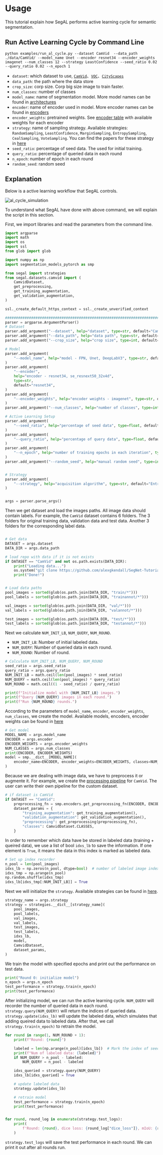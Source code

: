 # Usage

This tutorial explain how SegAL performs active learning cycle for semantic segmentation.


## Run Active Learning Cycle by Command Line

```
python examples/run_al_cycle.py --dataset CamVid  --data_path ./data/CamVid/ --model_name Unet --encoder resnet34 --encoder_weights imagenet --num_classes 12 --strategy LeastConfidence --seed_ratio 0.02 --query_ratio 0.02 --n_epoch 1
```

- `dataset`: which dataset to use, [`CamVid`](http://mi.eng.cam.ac.uk/research/projects/VideoRec/CamVid/)、[`VOC`](http://host.robots.ox.ac.uk/pascal/VOC/voc2012/)、[`CityScapes`](https://www.cityscapes-dataset.com/)
- `data_path`: the path where the data store
- `crop_size`: corp size. Corp big size image to train faster.
- `num_classes`: number of classes
- `model_name`: name of segmentation model. More model names can be found in [architectures](https://github.com/qubvel/segmentation_models.pytorch#architectures-)
- `encoder`: name of encoder used in model. More encoder names can be found in [encoders](https://github.com/qubvel/segmentation_models.pytorch#encoders-)
- `encoder_weights`: pretrained weights. See [encoder table](https://github.com/qubvel/segmentation_models.pytorch#encoders-) with available weights for each encoder
- `strategy`: name of sampling strategy. Available strategies: `RandomSampling`, `LeastConfidence`, `MarginSampling`, `EntropySampling`, `CealSampling`, `VoteSampling`. You can find the papers for these strategy in [here](https://github.com/cure-lab/deep-active-learning/tree/main#deep-active-learning-strategies)
- `seed_ratio`: percentage of seed data. The  used for initial training. 
- `query_ratio`: percentage of queried data in each round
- `n_epoch`: number of epoch in each round
- `random_seed`: random seed

## Explanation

Below is a active learning workflow that SegAL controls.

![al_cycle_simulation](./images/al_cycle_simulation.png)


To understand what SegAL have done with above command, we will explain the script in this section. 

First, we import libraries and read the parameters from the command line.

```python
import argparse
import math
import os
import ssl
from glob import glob

import numpy as np
import segmentation_models_pytorch as smp

from segal import strategies
from segal.datasets.camvid import (
    CamvidDataset,
    get_preprocessing,
    get_training_augmentation,
    get_validation_augmentation,
)

ssl._create_default_https_context = ssl._create_unverified_context

###############################################################################
parser = argparse.ArgumentParser()
# Dataset
parser.add_argument("--dataset", help="dataset", type=str, default="CamVid")
parser.add_argument("--data_path", help="data path", type=str, default="./data/CamVid/")
parser.add_argument("--crop_size", help="crop size", type=int, default=512)

# Model
parser.add_argument(
    "--model_name", help="model - FPN, Unet, DeepLabV3", type=str, default="Unet"
)
parser.add_argument(
    "--encoder",
    help="encoder - resnet34, se_resnext50_32x4d",
    type=str,
    default="resnet34",
)
parser.add_argument(
    "--encoder_weights", help="encoder weights - imagenet", type=str, default="imagenet"
)
parser.add_argument("--num_classes", help="number of classes", type=int, default=12)

# Active Learning Setup
parser.add_argument(
    "--seed_ratio", help="percentage of seed data", type=float, default=0.4
)
parser.add_argument(
    "--query_ratio", help="percentage of query data", type=float, default=0.4
)
parser.add_argument(
    "--n_epoch", help="number of training epochs in each iteration", type=int, default=2
)
parser.add_argument("--random_seed", help="manual random seed", type=int, default=0)


# Strategy
parser.add_argument(
    "--strategy", help="acquisition algorithm", type=str, default="EntropySampling"
)


args = parser.parse_args()
```

Then we get dataset and load the images paths. All image data should contain labels. For example, the `CamVid` dataset contains 6 folders. The 3 folders for original training data, validation data and test data. Another 3 folders for the corresponding label data. 


```python

# Get data
DATASET = args.dataset
DATA_DIR = args.data_path

# load repo with data if it is not exists
if DATASET == "CamVid" and not os.path.exists(DATA_DIR):
    print("Loading data...")
    os.system("git clone https://github.com/alexgkendall/SegNet-Tutorial ./data")
    print("Done!")


# Load data paths
pool_images = sorted(glob(os.path.join(DATA_DIR, "train/*")))
pool_labels = sorted(glob(os.path.join(DATA_DIR, "trainannot/*")))

val_images = sorted(glob(os.path.join(DATA_DIR, "val/*")))
val_labels = sorted(glob(os.path.join(DATA_DIR, "valannot/*")))

test_images = sorted(glob(os.path.join(DATA_DIR, "test/*")))
test_labels = sorted(glob(os.path.join(DATA_DIR, "testannot/*")))
```

Next we calculate `NUM_INIT_LB`, `NUM_QUERY`, `NUM_ROUND`.

- `NUM_INIT_LB`: Number of initial labeled data.
- `NUM_QUERY`: Number of queried data in each round.
- `NUM_ROUND`: Number of round.

```python
# Calculate NUM_INIT_LB, NUM_QUERY, NUM_ROUND
seed_ratio = args.seed_ratio
query_ratio = args.query_ratio
NUM_INIT_LB = math.ceil(len(pool_images) * seed_ratio)
NUM_QUERY = math.ceil(len(pool_images) * query_ratio)
NUM_ROUND = math.ceil((1 - seed_ratio) / query_ratio)

print(f"Initialize model with {NUM_INIT_LB} images.")
print(f"Query {NUM_QUERY} images in each round.")
print(f"Run {NUM_ROUND} rounds.")
```

According to the parameters of `model_name`, `encoder`, `encoder_weights`, `num_classes`, we create the model. Available models, encoders, encoder weights can be found in [here](https://github.com/qubvel/segmentation_models.pytorch#-models-)


```python
# Get model
MODEL_NAME = args.model_name
ENCODER = args.encoder
ENCODER_WEIGHTS = args.encoder_weights
NUM_CLASSES = args.num_classes
print(ENCODER, ENCODER_WEIGHTS)
model = smp.__dict__[MODEL_NAME](
    encoder_name=ENCODER, encoder_weights=ENCODER_WEIGHTS, classes=NUM_CLASSES
)
```

Because we are dealing with image data, we have to preprocess it or augmente it. For example, we create the [processing pipeline](../segal/datasets/camvid.py) for `CamVid`. The user can write their own pipeline for the custom dataset.


```python
# if dataset is CamVid
if DATASET == "CamVid":
    preprocessing_fn = smp.encoders.get_preprocessing_fn(ENCODER, ENCODER_WEIGHTS)
    dataset_params = {
        "training_augmentation": get_training_augmentation(),
        "validation_augmentation": get_validation_augmentation(),
        "preprocessing": get_preprocessing(preprocessing_fn),
        "classes": CamvidDataset.CLASSES,
    }
```


In order to remember which data have be stored in labeled data (training + queired data), we use a list of bool `idxs_lb` to save the information. If one element is `True`, it means the data in this index is marked as labeled data.


```python
# Set up index recorder
n_pool = len(pool_images)
idxs_lb = np.zeros(n_pool, dtype=bool)  # number of labeled image index
idxs_tmp = np.arange(n_pool)
np.random.shuffle(idxs_tmp)
idxs_lb[idxs_tmp[:NUM_INIT_LB]] = True
```

Next we will initialize the `strategy`. Available strategies can be found in [here](../segal/strategies/__init__.py). 


```python
strategy_name = args.strategy
strategy = strategies.__dict__[strategy_name](
    pool_images,
    pool_labels,
    val_images,
    val_labels,
    test_images,
    test_labels,
    idxs_lb,
    model,
    CamvidDataset,
    dataset_params,
)
```

We train the model with specified epochs and print out the performance on test data. 

```python
print("Round 0: initialize model")
n_epoch = args.n_epoch
test_performance = strategy.train(n_epoch)
print(test_performance)
```

After initializing model, we can run the active learning cycle. `NUM_QUERY` will recorder the number of queried data in each round. `strategy.query(NUM_QUERY)` will return the indices of queried data. `strategy.update(idxs_lb)` will update the labeled data, which simulates that adding queired data to labeled data. After that, we call `strategy.train(n_epoch)` to retrain the model.

```python
for round in range(1, NUM_ROUND + 1):
    print(f"Round: {round}")

    labeled = len(np.arange(n_pool)[idxs_lb])  # Mark the index of seed data as labeled
    print(f"Num of labeled data: {labeled}")
    if NUM_QUERY > n_pool - labeled:
        NUM_QUERY = n_pool - labeled

    idxs_queried = strategy.query(NUM_QUERY)
    idxs_lb[idxs_queried] = True

    # update labeled data
    strategy.update(idxs_lb)

    # retrain model
    test_performance = strategy.train(n_epoch)
    print(test_performance)


for round, round_log in enumerate(strategy.test_logs):
    print(
        f'Round: {round}, dice loss: {round_log["dice_loss"]}, mIoU: {round_log["iou_score"]}'
    )

```

`strategy.test_logs` will save the test performance in each round. We can print it out after all rounds run. 